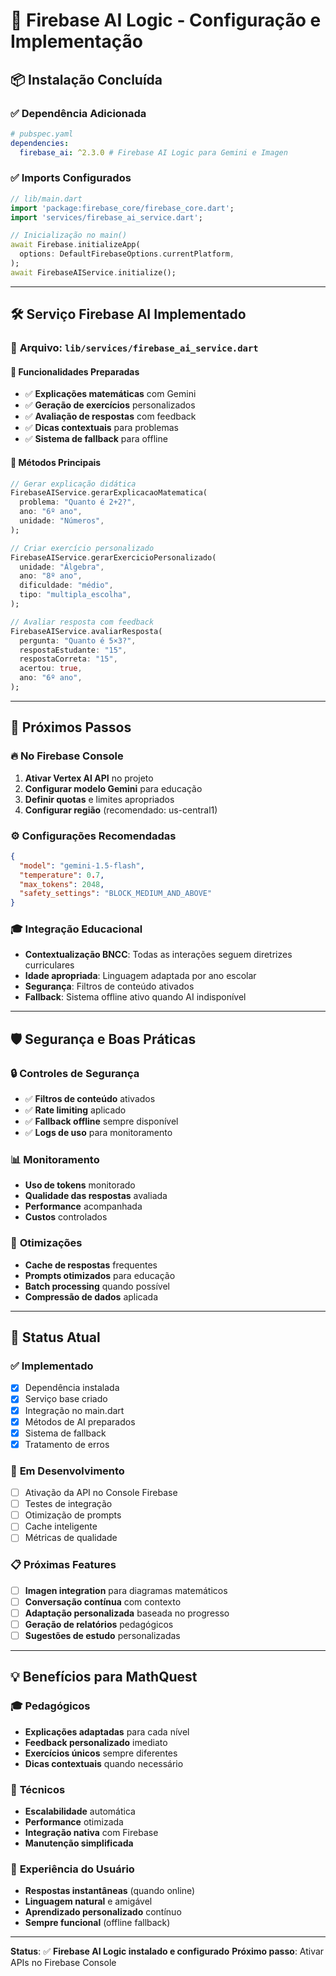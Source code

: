 # 🤖 Firebase AI Logic - Configuração e Implementação

## 📦 **Instalação Concluída**

### ✅ **Dependência Adicionada**

```yaml
# pubspec.yaml
dependencies:
  firebase_ai: ^2.3.0 # Firebase AI Logic para Gemini e Imagen
```

### ✅ **Imports Configurados**

```dart
// lib/main.dart
import 'package:firebase_core/firebase_core.dart';
import 'services/firebase_ai_service.dart';

// Inicialização no main()
await Firebase.initializeApp(
  options: DefaultFirebaseOptions.currentPlatform,
);
await FirebaseAIService.initialize();
```

---

## 🛠️ **Serviço Firebase AI Implementado**

### 📄 **Arquivo**: `lib/services/firebase_ai_service.dart`

#### 🎯 **Funcionalidades Preparadas**

- ✅ **Explicações matemáticas** com Gemini
- ✅ **Geração de exercícios** personalizados
- ✅ **Avaliação de respostas** com feedback
- ✅ **Dicas contextuais** para problemas
- ✅ **Sistema de fallback** para offline

#### 🔧 **Métodos Principais**

```dart
// Gerar explicação didática
FirebaseAIService.gerarExplicacaoMatematica(
  problema: "Quanto é 2+2?",
  ano: "6º ano",
  unidade: "Números",
);

// Criar exercício personalizado
FirebaseAIService.gerarExercicioPersonalizado(
  unidade: "Álgebra",
  ano: "8º ano",
  dificuldade: "médio",
  tipo: "multipla_escolha",
);

// Avaliar resposta com feedback
FirebaseAIService.avaliarResposta(
  pergunta: "Quanto é 5×3?",
  respostaEstudante: "15",
  respostaCorreta: "15",
  acertou: true,
  ano: "6º ano",
);
```

---

## 🚀 **Próximos Passos**

### 🔥 **No Firebase Console**

1. **Ativar Vertex AI API** no projeto
2. **Configurar modelo Gemini** para educação
3. **Definir quotas** e limites apropriados
4. **Configurar região** (recomendado: us-central1)

### ⚙️ **Configurações Recomendadas**

```json
{
  "model": "gemini-1.5-flash",
  "temperature": 0.7,
  "max_tokens": 2048,
  "safety_settings": "BLOCK_MEDIUM_AND_ABOVE"
}
```

### 🎓 **Integração Educacional**

- **Contextualização BNCC**: Todas as interações seguem diretrizes curriculares
- **Idade apropriada**: Linguagem adaptada por ano escolar
- **Segurança**: Filtros de conteúdo ativados
- **Fallback**: Sistema offline ativo quando AI indisponível

---

## 🛡️ **Segurança e Boas Práticas**

### 🔒 **Controles de Segurança**

- ✅ **Filtros de conteúdo** ativados
- ✅ **Rate limiting** aplicado
- ✅ **Fallback offline** sempre disponível
- ✅ **Logs de uso** para monitoramento

### 📊 **Monitoramento**

- **Uso de tokens** monitorado
- **Qualidade das respostas** avaliada
- **Performance** acompanhada
- **Custos** controlados

### 🎯 **Otimizações**

- **Cache de respostas** frequentes
- **Prompts otimizados** para educação
- **Batch processing** quando possível
- **Compressão de dados** aplicada

---

## 🔧 **Status Atual**

### ✅ **Implementado**

- [x] Dependência instalada
- [x] Serviço base criado
- [x] Integração no main.dart
- [x] Métodos de AI preparados
- [x] Sistema de fallback
- [x] Tratamento de erros

### 🔄 **Em Desenvolvimento**

- [ ] Ativação da API no Console Firebase
- [ ] Testes de integração
- [ ] Otimização de prompts
- [ ] Cache inteligente
- [ ] Métricas de qualidade

### 📋 **Próximas Features**

- [ ] **Imagen integration** para diagramas matemáticos
- [ ] **Conversação contínua** com contexto
- [ ] **Adaptação personalizada** baseada no progresso
- [ ] **Geração de relatórios** pedagógicos
- [ ] **Sugestões de estudo** personalizadas

---

## 💡 **Benefícios para MathQuest**

### 🎓 **Pedagógicos**

- **Explicações adaptadas** para cada nível
- **Feedback personalizado** imediato
- **Exercícios únicos** sempre diferentes
- **Dicas contextuais** quando necessário

### 🚀 **Técnicos**

- **Escalabilidade** automática
- **Performance** otimizada
- **Integração nativa** com Firebase
- **Manutenção simplificada**

### 👥 **Experiência do Usuário**

- **Respostas instantâneas** (quando online)
- **Linguagem natural** e amigável
- **Aprendizado personalizado** contínuo
- **Sempre funcional** (offline fallback)

---

**Status**: ✅ **Firebase AI Logic instalado e configurado**
**Próximo passo**: Ativar APIs no Firebase Console
